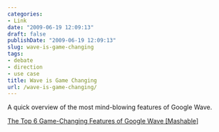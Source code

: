 ```yaml
---
categories:
- Link
date: "2009-06-19 12:09:13"
draft: false
publishDate: "2009-06-19 12:09:13"
slug: wave-is-game-changing
tags:
- debate
- direction
- use case
title: Wave is Game Changing
url: /wave-is-game-changing/
---
```

A quick overview of the most mind-blowing features of Google Wave.

[The Top 6 Game-Changing Features of Google Wave
\[Mashable\]](http://mashable.com/2009/05/31/google-wave-features/)